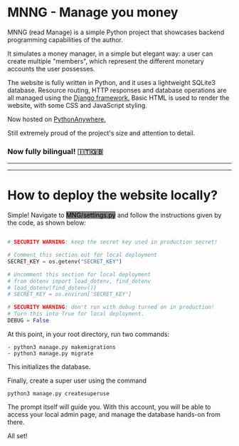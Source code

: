 # MNNG - Manage you money

MNNG (read Manage) is a simple Python project that showcases backend programming capabilities of the author.

It simulates a money manager, in a simple but elegant way: a user can create multiple "members", which represent the different monetary accounts the user possesses.

The website is fully written in Python, and it uses a lightweight SQLite3 database.
Resource routing, HTTP responses and database operations are all managed using the <a href='https://www.djangoproject.com'>Django framework.</a>
Basic HTML is used to render the website, with some CSS and JavaScript styling.

Now hosted on <a href='http://frbambina.eu.pythonanywhere.com/'>PythonAnywhere.</a>

Still extremely proud of the project's size and attention to detail.

### Now fully bilingual! 🇮🇹🇬🇧

---
---

# How to deploy the website locally?

Simple! Navigate to <mark style='background-color: gray;'>MNG/settings.py</mark> and follow the instructions given by the code, as shown below:

```python

# SECURITY WARNING: keep the secret key used in production secret!

# Comment this section out for local deployment
SECRET_KEY = os.getenv("SECRET_KEY")

# Uncomment this section for local deployment
# from dotenv import load_dotenv, find_dotenv
# load_dotenv(find_dotenv())
# SECRET_KEY = os.environ['SECRET_KEY']

# SECURITY WARNING: don't run with debug turned on in production!
# Turn this into True for local deployment.
DEBUG = False

```

At this point, in your root directory, run two commands:

```
- python3 manage.py makemigrations
- python3 manage.py migrate
```

This initializes the database.

Finally, create a super user using the command

```
python3 manage.py createsuperuse
```
The prompt itself will guide you. With this account, you will be able to access your local admin page, and manage the database hands-on from there.

All set!